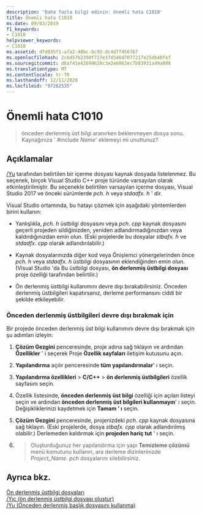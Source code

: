 ```yaml
---
description: 'Daha fazla bilgi edinin: önemli hata C1010'
title: Önemli hata C1010
ms.date: 09/03/2019
f1_keywords:
- C1010
helpviewer_keywords:
- C1010
ms.assetid: dfd035f1-a7a2-40bc-bc92-dc4d7f456767
ms.openlocfilehash: 2c6d57b2390f727e37d546d7077217e25db40fef
ms.sourcegitcommit: d6af41e42699628c3e2e6063ec7b03931a49a098
ms.translationtype: MT
ms.contentlocale: tr-TR
ms.lasthandoff: 12/11/2020
ms.locfileid: "97262535"
---
```

# <a name="fatal-error-c1010"></a>Önemli hata C1010

> önceden derlenmiş üst bilgi aranırken beklenmeyen dosya sonu. Kaynağınıza ' #include *Name*' eklemeyi mi unuttunuz?

## <a name="remarks"></a>Açıklamalar

[/Yu](../../build/reference/yu-use-precompiled-header-file.md) tarafından belirtilen bir içerme dosyası kaynak dosyada listelenmez. Bu seçenek, birçok Visual Studio C++ proje türünde varsayılan olarak etkinleştirilmiştir. Bu seçenekle belirtilen varsayılan içerme dosyası, Visual Studio 2017 ve önceki sürümlerde *pch. h* veya *stdadfx. h* ' dir.

Visual Studio ortamında, bu hatayı çözmek için aşağıdaki yöntemlerden birini kullanın:

- Yanlışlıkla, *pch. h* üstbilgi dosyasını veya *pch. cpp* kaynak dosyasını geçerli projeden sildiğinizden, yeniden adlandırmadığınızdan veya kaldırdığınızdan emin olun. (Eski projelerde bu dosyalar *stbafx. h* ve *stdadfx. cpp* olarak adlandırılabilir.)

- Kaynak dosyalarınızda diğer kod veya Önişlemci yönergelerinden önce *pch. h* veya *stdadfx. h* üstbilgi dosyasının eklendiğinden emin olun. (Visual Studio 'da Bu üstbilgi dosyası, **ön derlenmiş üstbilgi dosyası** proje özelliği tarafından belirtilir.)

- Ön derlenmiş üstbilgi kullanımını devre dışı bırakabilirsiniz. Önceden derlenmiş üstbilgileri kapatırsanız, derleme performansını ciddi bir şekilde etkileyebilir.

### <a name="to-turn-off-precompiled-headers"></a>Önceden derlenmiş üstbilgileri devre dışı bırakmak için

Bir projede önceden derlenmiş üst bilgi kullanımını devre dışı bırakmak için şu adımları izleyin:

1. **Çözüm Gezgini** penceresinde, proje adına sağ tıklayın ve ardından **Özellikler** ' i seçerek Proje **Özellik sayfaları** iletişim kutusunu açın.

1. **Yapılandırma** açılır penceresinde **tüm yapılandırmalar**' ı seçin.

1. **Yapılandırma özellikleri**  >  **C/C++**  >  **ön derlenmiş üstbilgileri** özellik sayfasını seçin.

1. Özellik listesinde, **önceden derlenmiş üst bilgi** özelliği için açılan listeyi seçin ve ardından **önceden derlenmiş üst bilgileri kullanmayın**' ı seçin. Değişikliklerinizi kaydetmek için **Tamam ' ı** seçin.

1. **Çözüm Gezgini** penceresinde, projenizdeki *pch. cpp* kaynak dosyasına sağ tıklayın. (Eski projelerde, dosya *stbafx. cpp* olarak adlandırılmış olabilir.) Derlemeden kaldırmak için **projeden hariç tut** ' ı seçin.

1.   >  Oluşturduğunuz her yapılandırma için yapı **Temizleme çözümü** menü komutunu kullanın, ara derleme dizinlerinizde *Project_Name. pch* dosyalarını silebilirsiniz.

## <a name="see-also"></a>Ayrıca bkz.

[Ön derlenmiş üstbilgi dosyaları](../../build/creating-precompiled-header-files.md)\
[/Yıc (ön derlenmiş üstbilgi dosyası oluştur)](../../build/reference/yc-create-precompiled-header-file.md)\
[/Yu (Önceden derlenmiş başlık dosyasını kullanma)](../../build/reference/yu-use-precompiled-header-file.md)
